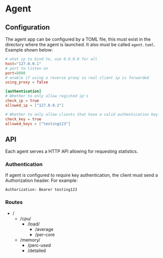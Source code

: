 # Agent
## Configuration
The agent app can be configured by a TOML file, this must exist in the directory where the agent is launched. It also must be called `agent.toml`. Example shown below:

```toml
# what ip to bind to, use 0.0.0.0 for all
host="127.0.0.1"
# port to listen on
port=8080
# enable if using a reverse proxy so real client ip is forwarded
using_proxy = false

[authentication]
# Whether to only allow registed ip's
check_ip = true
allowed_ip = ["127.0.0.1"]

# Whether to only allow clients that have a valid authentication key
check_key = true
allowed_keys = ["testing123"]
```

## API
Each agent serves a HTTP API allowing for requesting statistics.

### Authentication
If agent is configured to require key authentication, the client must send a Authorization header. For example:

```
Authorization: Bearer testing123
```

### Routes

- /
  - /cpu/
    - /load/
      - /average
      - /per-core
  - /memory/
    - /perc-used
    - /detailed
